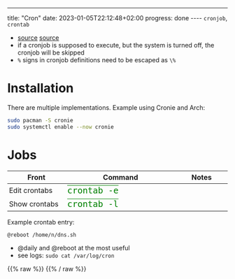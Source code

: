 ---
title: "Cron"
date: 2023-01-05T22:12:48+02:00
progress: done
---- `cronjob`, `crontab`
- [source](https://www.shellhacks.com/crontab-format-cron-job-examples-linux/) [source](https://docs.rockylinux.org/guides/automation/cronie/)
- if a cronjob is supposed to execute, but the system is turned off, the cronjob will be skipped
- `%` signs in cronjob definitions need to be escaped as `\%`

# Installation

There are multiple implementations. Example using Cronie and Arch:

```sh
sudo pacman -S cronie
sudo systemctl enable --now cronie
```

# Jobs

Front|Hotkey|Command|Notes|Perskey
-|-|-|-|-
Edit crontabs||crontab -e
Show crontabs||crontab -l


Example crontab entry:
```text
@reboot /home/n/dns.sh
```
- @daily and @reboot at the most useful
- see logs: `sudo cat /var/log/cron`

{{% raw %}}<style> table td:nth-child(2), table td:nth-child(5), table th:nth-child(2), table th:nth-child(5){ display: none; } table td:nth-child(1) { width: 150px; } table td:nth-child(3) { font-size: 1.5em; font-family: monospace; text-decoration: overline 1px green; color: green; } table td:nth-child(4), table td:nth-child(1){ width: 250px; } table td:nth-child(3){ width: 50%; } /* disable joplin's default huge padding */ th, td, tr { padding: 4px !important; } </style> {{% / raw %}} 
